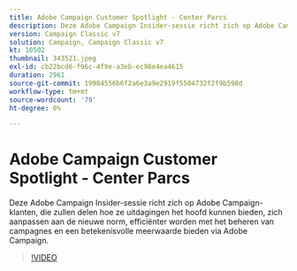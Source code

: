 ```yaml
---
title: Adobe Campaign Customer Spotlight - Center Parcs
description: Deze Adobe Campaign Insider-sessie richt zich op Adobe Campaign-klanten, die zullen delen hoe ze uitdagingen het hoofd kunnen bieden, zich aanpassen aan de nieuwe standaard, en die meer zullen worden... (Beschrijvingen moeten tussen de 60 en 160 tekens lang zijn)
version: Campaign Classic v7
solution: Campaign, Campaign Classic v7
kt: 10502
thumbnail: 343521.jpeg
exl-id: cb22bcd6-f96c-4f9e-a3eb-ec98e4ea4615
duration: 2961
source-git-commit: 19904556b6f2a6e3a9e2919f5504732f2f9b598d
workflow-type: tm+mt
source-wordcount: '79'
ht-degree: 0%

---
```


# Adobe Campaign Customer Spotlight - Center Parcs

Deze Adobe Campaign Insider-sessie richt zich op Adobe Campaign-klanten, die zullen delen hoe ze uitdagingen het hoofd kunnen bieden, zich aanpassen aan de nieuwe norm, efficiënter worden met het beheren van campagnes en een betekenisvolle meerwaarde bieden via Adobe Campaign.

>[!VIDEO](https://video.tv.adobe.com/v/343521/?quality=12&learn=on)
